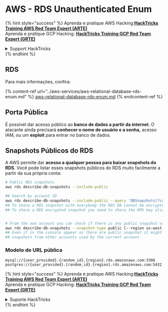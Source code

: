 # AWS - RDS Unauthenticated Enum

{% hint style="success" %}
Aprenda e pratique AWS Hacking:<img src="/.gitbook/assets/image.png" alt="" data-size="line">[**HackTricks Training AWS Red Team Expert (ARTE)**](https://training.hacktricks.xyz/courses/arte)<img src="/.gitbook/assets/image.png" alt="" data-size="line">\
Aprenda e pratique GCP Hacking: <img src="/.gitbook/assets/image (2).png" alt="" data-size="line">[**HackTricks Training GCP Red Team Expert (GRTE)**<img src="/.gitbook/assets/image (2).png" alt="" data-size="line">](https://training.hacktricks.xyz/courses/grte)

<details>

<summary>Support HackTricks</summary>

* Confira os [**planos de assinatura**](https://github.com/sponsors/carlospolop)!
* **Junte-se ao** 💬 [**grupo no Discord**](https://discord.gg/hRep4RUj7f) ou ao [**grupo no telegram**](https://t.me/peass) ou **siga-nos** no **Twitter** 🐦 [**@hacktricks\_live**](https://twitter.com/hacktricks\_live)**.**
* **Compartilhe truques de hacking enviando PRs para os repositórios do** [**HackTricks**](https://github.com/carlospolop/hacktricks) e [**HackTricks Cloud**](https://github.com/carlospolop/hacktricks-cloud) no github.

</details>
{% endhint %}

## RDS

Para mais informações, confira:

{% content-ref url="../aws-services/aws-relational-database-rds-enum.md" %}
[aws-relational-database-rds-enum.md](../aws-services/aws-relational-database-rds-enum.md)
{% endcontent-ref %}

## Porta Pública

É possível dar acesso público ao **banco de dados a partir da internet**. O atacante ainda precisará **conhecer o nome de usuário e a senha,** acesso IAM, ou um **exploit** para entrar no banco de dados.

## Snapshots Públicos do RDS

A AWS permite dar **acesso a qualquer pessoa para baixar snapshots do RDS**. Você pode listar esses snapshots públicos do RDS muito facilmente a partir da sua própria conta:
```bash
# Public RDS snapshots
aws rds describe-db-snapshots --include-public

## Search by account ID
aws rds describe-db-snapshots --include-public --query 'DBSnapshots[?contains(DBSnapshotIdentifier, `284546856933:`) == `true`]'
## To share a RDS snapshot with everybody the RDS DB cannot be encrypted (so the snapshot won't be encryted)
## To share a RDS encrypted snapshot you need to share the KMS key also with the account


# From the own account you can check if there is any public snapshot with:
aws rds describe-db-snapshots --snapshot-type public [--region us-west-2]
## Even if in the console appear as there are public snapshot it might be public
## snapshots from other accounts used by the current account
```
### Modelo de URL pública
```
mysql://{user_provided}.{random_id}.{region}.rds.amazonaws.com:3306
postgres://{user_provided}.{random_id}.{region}.rds.amazonaws.com:5432
```
{% hint style="success" %}
Aprenda e pratique AWS Hacking:<img src="/.gitbook/assets/image.png" alt="" data-size="line">[**HackTricks Training AWS Red Team Expert (ARTE)**](https://training.hacktricks.xyz/courses/arte)<img src="/.gitbook/assets/image.png" alt="" data-size="line">\
Aprenda e pratique GCP Hacking: <img src="/.gitbook/assets/image (2).png" alt="" data-size="line">[**HackTricks Training GCP Red Team Expert (GRTE)**<img src="/.gitbook/assets/image (2).png" alt="" data-size="line">](https://training.hacktricks.xyz/courses/grte)

<details>

<summary>Suporte HackTricks</summary>

* Confira os [**planos de assinatura**](https://github.com/sponsors/carlospolop)!
* **Junte-se ao** 💬 [**grupo no Discord**](https://discord.gg/hRep4RUj7f) ou ao [**grupo no telegram**](https://t.me/peass) ou **siga-nos** no **Twitter** 🐦 [**@hacktricks\_live**](https://twitter.com/hacktricks\_live)**.**
* **Compartilhe truques de hacking enviando PRs para os repositórios do** [**HackTricks**](https://github.com/carlospolop/hacktricks) e [**HackTricks Cloud**](https://github.com/carlospolop/hacktricks-cloud) no github.

</details>
{% endhint %}
